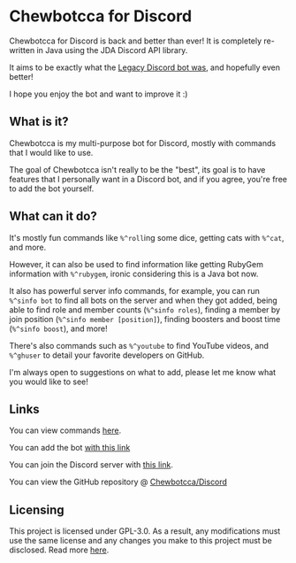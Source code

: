 # Chewbotcca for Discord

Chewbotcca for Discord is back and better than ever!
It is completely re-written in Java using the JDA Discord API library.

It aims to be exactly what the [Legacy Discord bot was](https://github.com/Chewbotcca/Discord-Legacy), and hopefully even better!

I hope you enjoy the bot and want to improve it :)

## What is it?

Chewbotcca is my multi-purpose bot for Discord, mostly with commands that I would like to use.

The goal of Chewbotcca isn't really to be the "best", its goal is to have features that I personally want in a Discord bot, and if you agree, you're free to add the bot yourself.

## What can it do?

It's mostly fun commands like `%^roll`ing some dice, getting cats with `%^cat`, and more.

However, it can also be used to find information like getting RubyGem information with `%^rubygem`, ironic considering this is a Java bot now.

It also has powerful server info commands, 
for example, you can run `%^sinfo bot` to find all bots on the server and when they got added,
being able to find role and member counts (`%^sinfo roles`), 
finding a member by join position (`%^sinfo member [position]`), 
finding boosters and boost time (`%^sinfo boost`),
and more!

There's also commands such as `%^youtube` to find YouTube videos, 
and `%^ghuser` to detail your favorite developers on GitHub.

I'm always open to suggestions on what to add, please let me know what you would like to see!

## Links

You can view commands [here](https://chew.pw/chewbotcca/discord/commands).

You can add the bot [with this link](https://discord.com/oauth2/authorize?client_id=604362556668248095&scope=bot&permissions=0)

You can join the Discord server with [this link](https://discord.gg/r583nHA).

You can view the GitHub repository @ [Chewbotcca/Discord](https://github.com/Chewbotcca/Discord)

## Licensing

This project is licensed under GPL-3.0. As a result, any modifications must use the same license and any changes you make to this project must be disclosed. Read more [here](https://choosealicense.com/licenses/gpl-3.0/).

